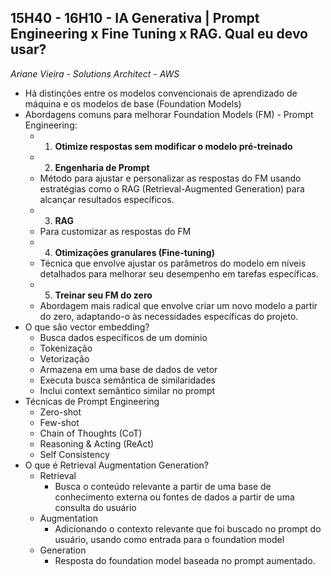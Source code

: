 
## 15H40 - 16H10 - IA Generativa | Prompt Engineering x Fine Tuning x RAG. Qual eu devo usar?

_Ariane Vieira - Solutions Architect - AWS_

* Há distinções entre os modelos convencionais de aprendizado de máquina e os modelos de base (Foundation Models)
* Abordagens comuns para melhorar Foundation Models (FM) - Prompt Engineering:
    * 1. **Otimize respostas sem modificar o modelo pré-treinado**
    * 2. **Engenharia de Prompt**
   - Método para ajustar e personalizar as respostas do FM usando estratégias como o RAG (Retrieval-Augmented Generation) para alcançar resultados específicos.
    * 3. **RAG**
   - Para customizar as respostas do FM
    * 4. **Otimizações granulares (Fine-tuning)**
   - Técnica que envolve ajustar os parâmetros do modelo em níveis detalhados para melhorar seu desempenho em tarefas específicas.
    * 5. **Treinar seu FM do zero**
   - Abordagem mais radical que envolve criar um novo modelo a partir do zero, adaptando-o às necessidades específicas do projeto.
* O que são vector embedding?
    * Busca dados específicos de um dominio
    * Tokenização
    * Vetorização
    * Armazena em uma base de dados de vetor
    * Executa busca semântica de similaridades
    * Inclui context semântico similar no prompt
* Técnicas de Prompt Engineering
    * Zero-shot
    * Few-shot
    * Chain of Thoughts (CoT)
    * Reasoning & Acting (ReAct)
    * Self Consistency
* O que é Retrieval Augmentation Generation?
    * Retrieval
        * Busca o conteúdo relevante a partir de uma base de conhecimento externa ou fontes de dados a partir de uma consulta do usuário
    * Augmentation
        * Adicionando o contexto relevante que foi buscado no prompt do usuário, usando como entrada para o foundation model
    * Generation
        * Resposta do foundation model baseada no prompt aumentado.